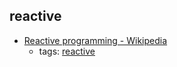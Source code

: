 reactive 
---
* [Reactive programming - Wikipedia](https://en.wikipedia.org/wiki/Reactive_programming)
    * tags: [reactive](../tags/reactive.md)
